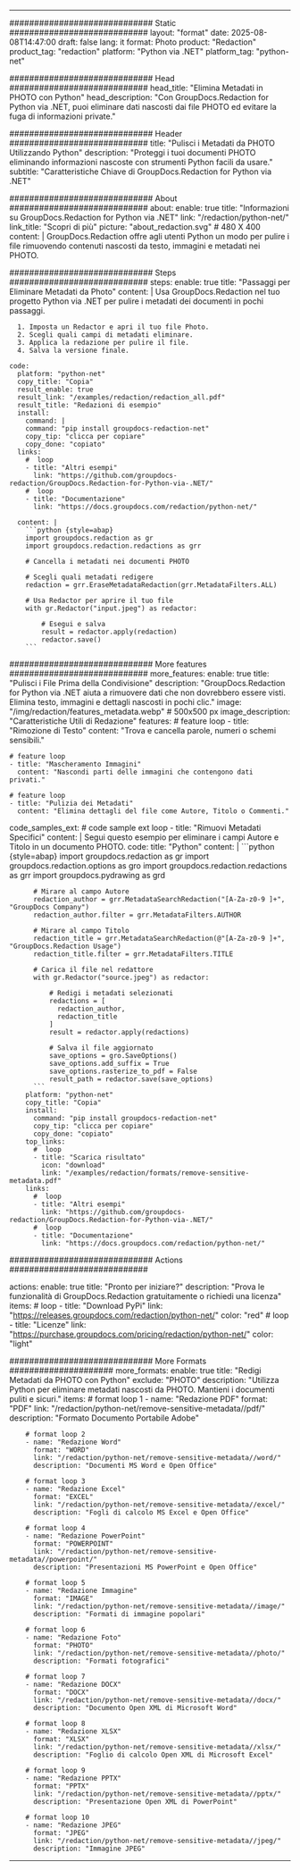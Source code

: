 
---
############################# Static ############################
layout: "format"
date:  2025-08-08T14:47:00
draft: false
lang: it
format: Photo
product: "Redaction"
product_tag: "redaction"
platform: "Python via .NET"
platform_tag: "python-net"

############################# Head ############################
head_title: "Elimina Metadati in PHOTO con Python"
head_description: "Con GroupDocs.Redaction for Python via .NET, puoi eliminare dati nascosti dai file PHOTO ed evitare la fuga di informazioni private."

############################# Header ############################
title: "Pulisci i Metadati da PHOTO Utilizzando Python" 
description: "Proteggi i tuoi documenti PHOTO eliminando informazioni nascoste con strumenti Python facili da usare."
subtitle: "Caratteristiche Chiave di GroupDocs.Redaction for Python via .NET" 

############################# About ############################
about:
    enable: true
    title: "Informazioni su GroupDocs.Redaction for Python via .NET"
    link: "/redaction/python-net/"
    link_title: "Scopri di più"
    picture: "about_redaction.svg" # 480 X 400
    content: |
       GroupDocs.Redaction offre agli utenti Python un modo per pulire i file rimuovendo contenuti nascosti da testo, immagini e metadati nei PHOTO.

############################# Steps ############################
steps:
    enable: true
    title: "Passaggi per Eliminare Metadati da Photo"
    content: |
      Usa GroupDocs.Redaction nel tuo progetto Python via .NET per pulire i metadati dei documenti in pochi passaggi.
      
      1. Imposta un Redactor e apri il tuo file Photo.
      2. Scegli quali campi di metadati eliminare.
      3. Applica la redazione per pulire il file.
      4. Salva la versione finale.
   
    code:
      platform: "python-net"
      copy_title: "Copia"
      result_enable: true
      result_link: "/examples/redaction/redaction_all.pdf"
      result_title: "Redazioni di esempio"
      install:
        command: |
        command: "pip install groupdocs-redaction-net"
        copy_tip: "clicca per copiare"
        copy_done: "copiato"
      links:
        #  loop
        - title: "Altri esempi"
          link: "https://github.com/groupdocs-redaction/GroupDocs.Redaction-for-Python-via-.NET/"
        #  loop
        - title: "Documentazione"
          link: "https://docs.groupdocs.com/redaction/python-net/"
          
      content: |
        ```python {style=abap}
        import groupdocs.redaction as gr
        import groupdocs.redaction.redactions as grr

        # Cancella i metadati nei documenti PHOTO

        # Scegli quali metadati redigere
        redaction = grr.EraseMetadataRedaction(grr.MetadataFilters.ALL)

        # Usa Redactor per aprire il tuo file
        with gr.Redactor("input.jpeg") as redactor:

            # Esegui e salva
            result = redactor.apply(redaction)
            redactor.save()
        ```            


############################# More features ############################
more_features:
  enable: true
  title: "Pulisci i File Prima della Condivisione"
  description: "GroupDocs.Redaction for Python via .NET aiuta a rimuovere dati che non dovrebbero essere visti. Elimina testo, immagini e dettagli nascosti in pochi clic."
  image: "/img/redaction/features_metadata.webp" # 500x500 px
  image_description: "Caratteristiche Utili di Redazione"
  features:
    # feature loop
    - title: "Rimozione di Testo"
      content: "Trova e cancella parole, numeri o schemi sensibili."

    # feature loop
    - title: "Mascheramento Immagini"
      content: "Nascondi parti delle immagini che contengono dati privati."

    # feature loop
    - title: "Pulizia dei Metadati"
      content: "Elimina dettagli del file come Autore, Titolo o Commenti."
      
  code_samples_ext:
    # code sample ext loop
    - title: "Rimuovi Metadati Specifici"
      content: |
        Segui questo esempio per eliminare i campi Autore e Titolo in un documento PHOTO.
      code:
        title: "Python"
        content: |
          ```python {style=abap}
          import groupdocs.redaction as gr
          import groupdocs.redaction.options as gro
          import groupdocs.redaction.redactions as grr
          import groupdocs.pydrawing as grd

          # Mirare al campo Autore
          redaction_author = grr.MetadataSearchRedaction("[A-Za-z0-9 ]+", "GroupDocs Company")
          redaction_author.filter = grr.MetadataFilters.AUTHOR

          # Mirare al campo Titolo
          redaction_title = grr.MetadataSearchRedaction(@"[A-Za-z0-9 ]+", "GroupDocs.Redaction Usage")
          redaction_title.filter = grr.MetadataFilters.TITLE

          # Carica il file nel redattore
          with gr.Redactor("source.jpeg") as redactor:

              # Redigi i metadati selezionati
              redactions = [
                redaction_author,
                redaction_title
              ]
              result = redactor.apply(redactions)

              # Salva il file aggiornato
              save_options = gro.SaveOptions()
              save_options.add_suffix = True
              save_options.rasterize_to_pdf = False
              result_path = redactor.save(save_options)
          ```
        platform: "python-net"
        copy_title: "Copia"
        install:
          command: "pip install groupdocs-redaction-net"
          copy_tip: "clicca per copiare"
          copy_done: "copiato"
        top_links:
          #  loop
          - title: "Scarica risultato"
            icon: "download"
            link: "/examples/redaction/formats/remove-sensitive-metadata.pdf"
        links:
          #  loop
          - title: "Altri esempi"
            link: "https://github.com/groupdocs-redaction/GroupDocs.Redaction-for-Python-via-.NET/"
          #  loop
          - title: "Documentazione"
            link: "https://docs.groupdocs.com/redaction/python-net/"


############################# Actions ############################

actions:
  enable: true
  title: "Pronto per iniziare?"
  description: "Prova le funzionalità di GroupDocs.Redaction gratuitamente o richiedi una licenza"
  items:
    #  loop
    - title: "Download PyPi"
      link: "https://releases.groupdocs.com/redaction/python-net/"
      color: "red"
        #  loop
    - title: "Licenze"
      link: "https://purchase.groupdocs.com/pricing/redaction/python-net/"
      color: "light"


############################# More Formats #####################
more_formats:
    enable: true
    title: "Redigi Metadati da PHOTO con Python"
    exclude: "PHOTO"
    description: "Utilizza Python per eliminare metadati nascosti da PHOTO. Mantieni i documenti puliti e sicuri."
    items: 
        # format loop 1
        - name: "Redazione PDF"
          format: "PDF"
          link: "/redaction/python-net/remove-sensitive-metadata//pdf/"
          description: "Formato Documento Portabile Adobe"

        # format loop 2
        - name: "Redazione Word"
          format: "WORD"
          link: "/redaction/python-net/remove-sensitive-metadata//word/"
          description: "Documenti MS Word e Open Office"
          
        # format loop 3
        - name: "Redazione Excel"
          format: "EXCEL"
          link: "/redaction/python-net/remove-sensitive-metadata//excel/"
          description: "Fogli di calcolo MS Excel e Open Office"

        # format loop 4
        - name: "Redazione PowerPoint"
          format: "POWERPOINT"
          link: "/redaction/python-net/remove-sensitive-metadata//powerpoint/"
          description: "Presentazioni MS PowerPoint e Open Office"

        # format loop 5
        - name: "Redazione Immagine"
          format: "IMAGE"
          link: "/redaction/python-net/remove-sensitive-metadata//image/"
          description: "Formati di immagine popolari"

        # format loop 6
        - name: "Redazione Foto"
          format: "PHOTO"
          link: "/redaction/python-net/remove-sensitive-metadata//photo/"
          description: "Formati fotografici"

        # format loop 7
        - name: "Redazione DOCX"
          format: "DOCX"
          link: "/redaction/python-net/remove-sensitive-metadata//docx/"
          description: "Documento Open XML di Microsoft Word"
          
        # format loop 8
        - name: "Redazione XLSX"
          format: "XLSX"
          link: "/redaction/python-net/remove-sensitive-metadata//xlsx/"
          description: "Foglio di calcolo Open XML di Microsoft Excel"
          
        # format loop 9
        - name: "Redazione PPTX"
          format: "PPTX"
          link: "/redaction/python-net/remove-sensitive-metadata//pptx/"
          description: "Presentazione Open XML di PowerPoint"

        # format loop 10
        - name: "Redazione JPEG"
          format: "JPEG"
          link: "/redaction/python-net/remove-sensitive-metadata//jpeg/"
          description: "Immagine JPEG"


---